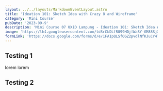 ```yaml
---
layout: ../../layouts/MarkdownEventLayout.astro
title: 'Ideation 101: Sketch Idea with Crazy 8 and Wireframe'
category: 'Mini Course'
pubDate: '2023-09-9'
description: 'Mini Course 07 UXiD Lampung - Ideation 101: Sketch Idea with Crazy 8 and Wireframe'
image: 'https://lh4.googleusercontent.com/tdSrCbDLfR099HDjfWaSY-GM88Sj3Ra2dJ2lbn-dj_XvwLLBbdB4HxGwchZ5B0LViqDW_hWSED03RFZQS4NuP8uvjDkCX_De4DboqRL8es-MXfiSViG6rSEROhXDRQiD-w=w740'
formLink: 'https://docs.google.com/forms/d/e/1FAIpQLSfOGZ2pvdlNfKJuCY4TCRbAONgaOe8lLhXh9skM4NnesMebGQ/viewform'
---
```

## **Testing 1**

lorem lorem

## **Testing 2**
